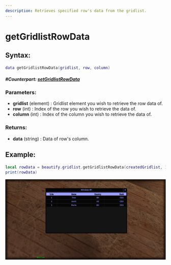 ```yaml
---
description: Retrieves specified row's data from the gridlist.
---
```


# getGridlistRowData

## **Syntax:**

```lua
data getGridlistRowData(gridlist, row, column)
```

#### _**\#Counterpart:**_ [_**setGridlistRowData**_](setgridlistrowdata.md)

### **Parameters:**

* **gridlist** \(element\) : Gridlist element you wish to retrieve the row data of.
* **row** \(int\) : Index of the row you wish to retrieve the data of.
* **column** \(int\) : Index of the column you wish to retrieve the data of.

### **Returns:**

* **data** \(string\) : Data of row's column.

## **Example:**

```lua
local rowData = beautify.gridlist.getGridlistRowData(createdGridlist, 1, 2)
print(rowData)
```

<img src="snaps/APIs/getGridlistRowData.png" alt=""/>